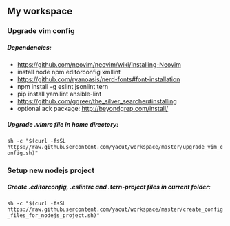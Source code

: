 ## My workspace

### Upgrade vim config

##### Dependencies:
- https://github.com/neovim/neovim/wiki/Installing-Neovim
- install node npm editorconfig xmllint
- https://github.com/ryanoasis/nerd-fonts#font-installation
- npm install -g eslint jsonlint tern
- pip install yamllint ansible-lint
- https://github.com/ggreer/the_silver_searcher#installing
- optional ack package: http://beyondgrep.com/install/

##### Upgrade .vimrc file in home directory:

`sh -c "$(curl -fsSL https://raw.githubusercontent.com/yacut/workspace/master/upgrade_vim_config.sh)"`


### Setup new nodejs project
##### Create .editorconfig, .eslintrc and .tern-project files in current folder:

`sh -c "$(curl -fsSL https://raw.githubusercontent.com/yacut/workspace/master/create_config_files_for_nodejs_project.sh)"`
